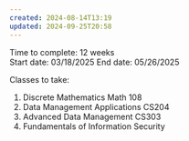 ```yaml
---
created: 2024-08-14T13:19
updated: 2024-09-25T20:58
---
```

Time to complete: 12 weeks  
Start date: 03/18/2025
End date:  05/26/2025

Classes to take: 
1. Discrete Mathematics Math 108
2. Data Management Applications CS204
3. Advanced Data Management CS303
4. Fundamentals of Information Security


